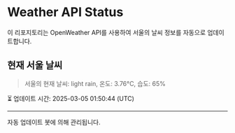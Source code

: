 
# Weather API Status

이 리포지토리는 OpenWeather API를 사용하여 서울의 날씨 정보를 자동으로 업데이트합니다.

## 현재 서울 날씨
> 서울의 현재 날씨: light rain, 온도: 3.76°C, 습도: 65%

⏳ 업데이트 시간: 2025-03-05 01:50:44 (UTC)

---
자동 업데이트 봇에 의해 관리됩니다.
